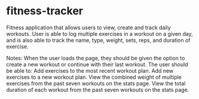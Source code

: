 # fitness-tracker

Fitness application that allows users to view, create and track daily workouts. User is able to log multiple exercises in a workout on a given day, and is also able to track the name, type, weight, sets, reps, and duration of exercise.

Notes:
When the user loads the page, they should be given the option to create a new workout or continue with their last workout.
The user should be able to:
Add exercises to the most recent workout plan.
Add new exercises to a new workout plan.
View the combined weight of multiple exercises from the past seven workouts on the stats page.
View the total duration of each workout from the past seven workouts on the stats page.
